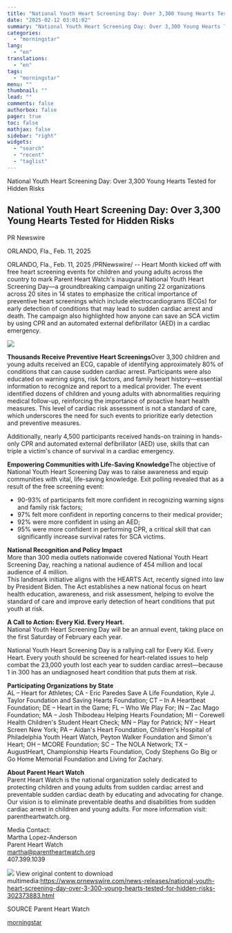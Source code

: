 ```yaml
---
title: "National Youth Heart Screening Day: Over 3,300 Young Hearts Tested for Hidden Risks"
date: "2025-02-12 03:01:02"
summary: "National Youth Heart Screening Day: Over 3,300 Young Hearts Tested for Hidden Risks National Youth Heart Screening Day: Over 3,300 Young Hearts Tested for Hidden Risks PR Newswire ORLANDO, Fla., Feb. 11, 2025 ORLANDO, Fla., Feb. 11, 2025 /PRNewswire/ -- Heart Month kicked off with free heart screening events for..."
categories:
  - "morningstar"
lang:
  - "en"
translations:
  - "en"
tags:
  - "morningstar"
menu: ""
thumbnail: ""
lead: ""
comments: false
authorbox: false
pager: true
toc: false
mathjax: false
sidebar: "right"
widgets:
  - "search"
  - "recent"
  - "taglist"
---
```


National Youth Heart Screening Day: Over 3,300 Young Hearts Tested for Hidden Risks

National Youth Heart Screening Day: Over 3,300 Young Hearts Tested for Hidden Risks
-----------------------------------------------------------------------------------

PR Newswire

ORLANDO, Fla., Feb. 11, 2025


ORLANDO, Fla., Feb. 11, 2025 /PRNewswire/ -- Heart Month kicked off with free heart screening events for children and young adults across the country to mark Parent Heart Watch's inaugural National Youth Heart Screening Day—a groundbreaking campaign uniting 22 organizations across 20 sites in 14 states to emphasize the critical importance of preventive heart screenings which include electrocardiograms (ECGs) for early detection of conditions that may lead to sudden cardiac arrest and death. The campaign also highlighted how anyone can save an SCA victim by using CPR and an automated external defibrillator (AED) in a cardiac emergency.

[![](https://mma.prnewswire.com/media/2617950/Parent_Heart_Watch_Logo.jpg)](https://mma.prnewswire.com/media/2617950/Parent_Heart_Watch_Logo.html)

**Thousands Receive Preventive Heart Screenings**Over 3,300 children and young adults received an ECG, capable of identifying approximately 80% of conditions that can cause sudden cardiac arrest. Participants were also educated on warning signs, risk factors, and family heart history—essential information to recognize and report to a medical provider. The event identified dozens of children and young adults with abnormalities requiring medical follow-up, reinforcing the importance of proactive heart health measures. This level of cardiac risk assessment is not a standard of care, which underscores the need for such events to prioritize early detection and preventive measures.

Additionally, nearly 4,500 participants received hands-on training in hands-only CPR and automated external defibrillator (AED) use, skills that can triple a victim's chance of survival in a cardiac emergency.

**Empowering Communities with Life-Saving Knowledge**The objective of National Youth Heart Screening Day was to raise awareness and equip communities with vital, life-saving knowledge. Exit polling revealed that as a result of the free screening event:

* 90-93% of participants felt more confident in recognizing warning signs and family risk factors;
* 97% felt more confident in reporting concerns to their medical provider;
* 92% were more confident in using an AED;
* 95% were more confident in performing CPR, a critical skill that can significantly increase survival rates for SCA victims.

**National Recognition and Policy Impact**  
More than 300 media outlets nationwide covered National Youth Heart Screening Day, reaching a national audience of 454 million and local audience of 4 million.  
This landmark initiative aligns with the HEARTS Act, recently signed into law by President Biden. The Act establishes a new national focus on heart health education, awareness, and risk assessment, helping to evolve the standard of care and improve early detection of heart conditions that put youth at risk.

**A Call to Action: Every Kid. Every Heart.**  
National Youth Heart Screening Day will be an annual event, taking place on the first Saturday of February each year.

National Youth Heart Screening Day is a rallying call for Every Kid. Every Heart. Every youth should be screened for heart-related issues to help combat the 23,000 youth lost each year to sudden cardiac arrest—because 1 in 300 has an undiagnosed heart condition that puts them at risk.

**Participating Organizations by State**  
AL – Heart for Athletes; CA - Eric Paredes Save A Life Foundation, Kyle J. Taylor Foundation and Saving Hearts Foundation; CT – In A Heartbeat Foundation; DE – Heart in the Game; FL – Who We Play For; IN – Zac Mago Foundation; MA – Josh Thibodeau Helping Hearts Foundation; MI – Corewell Health Children's Student Heart Check; MN – Play for Patrick; NY – Heart Screen New York; PA – Aidan's Heart Foundation, Children's Hospital of Philadelphia Youth Heart Watch, Peyton Walker Foundation and Simon's Heart; OH – MCORE Foundation; SC – The NOLA Network; TX – AugustHeart, Championship Hearts Foundation, Cody Stephens Go Big or Go Home Memorial Foundation and Living for Zachary.

**About Parent Heart Watch**  
Parent Heart Watch is the national organization solely dedicated to protecting children and young adults from sudden cardiac arrest and preventable sudden cardiac death by educating and advocating for change. Our vision is to eliminate preventable deaths and disabilities from sudden cardiac arrest in children and young adults. For more information visit: parentheartwatch.org.

Media Contact:  
Martha Lopez-Anderson  
Parent Heart Watch  
[martha@parentheartwatch.org](mailto:martha@parentheartwatch.org)  
407.399.1039

 ![](https://c212.net/c/img/favicon.png?sn=FL16944&sd=2025-02-11) View original content to download multimedia:<https://www.prnewswire.com/news-releases/national-youth-heart-screening-day-over-3-300-young-hearts-tested-for-hidden-risks-302373883.html>

SOURCE Parent Heart Watch

[morningstar](https://www.morningstar.com/news/pr-newswire/20250211fl16944/national-youth-heart-screening-day-over-3300-young-hearts-tested-for-hidden-risks)
